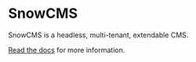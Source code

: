 # SnowCMS

SnowCMS is a headless, multi-tenant, extendable CMS.

[Read the docs](https://cms-docs.binaryfrost.net) for more information.

